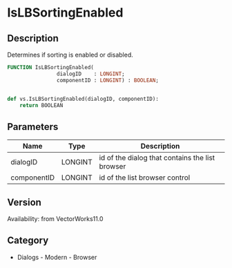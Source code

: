 # IsLBSortingEnabled

## Description
Determines if sorting is enabled or disabled.

```pascal
FUNCTION IsLBSortingEnabled(
				dialogID    : LONGINT;
				componentID : LONGINT) : BOOLEAN;
```

```python

def vs.IsLBSortingEnabled(dialogID, componentID):
    return BOOLEAN
```

## Parameters
|Name|Type|Description|
|---|---|---|
|dialogID|LONGINT|id of the dialog that contains the list browser|
|componentID|LONGINT|id of the list browser control|

## Version
Availability: from VectorWorks11.0
## Category
* Dialogs - Modern - Browser

